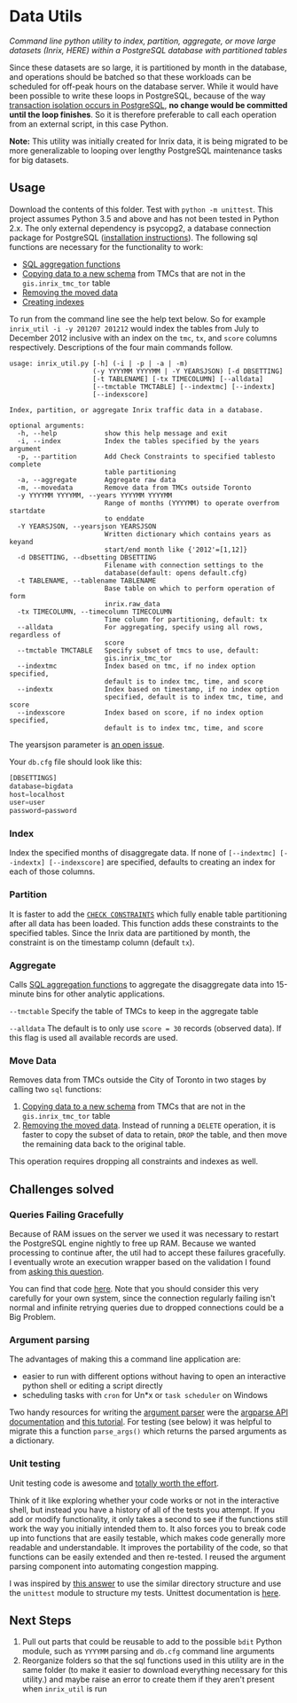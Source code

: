 # Data Utils
*Command line python utility to index, partition, aggregate, or move large datasets (Inrix, HERE) within a PostgreSQL database with partitioned tables*

Since these datasets are so large, it is partitioned by month in the database, and operations should be batched so that these workloads can be scheduled for off-peak hours on the database server. While it would have been possible to write these loops in PostgreSQL, because of the way [transaction isolation occurs in PostgreSQL](http://dba.stackexchange.com/a/145785/101712), **no change would be committed until the loop finishes**. So it is therefore preferable to call each operation from an external script, in this case Python.

**Note:** This utility was initially created for Inrix data, it is being migrated to be more generalizable to looping over lengthy PostgreSQL maintenance tasks for big datasets.

## Usage
Download the contents of this folder. Test with `python -m unittest`. This project assumes Python 3.5 and above and has not been tested in Python 2.x. The only external dependency is psycopg2, a database connection package for PostgreSQL ([installation instructions](http://initd.org/psycopg/docs/install.html#install-from-a-package)). The following sql functions are necessary for the functionality to work: 
- [SQL aggregation functions](../../sql/aggregation/agg_extract_hour_functions.sql)
- [Copying data to a new schema](../../sql/move_data.sql) from TMCs that are not in the `gis.inrix_tmc_tor` table 
- [Removing the moved data](../../sql/remove_outside_data.sql)
- [Creating indexes](../../sql/raw_indexes/)

To run from the command line see the help text below. So for example `inrix_util -i -y 201207 201212` would index the tables from July to December 2012 inclusive with an index on the `tmc`, `tx`, and `score` columns respectively. Descriptions of the four main commands follow.
```shell
usage: inrix_util.py [-h] (-i | -p | -a | -m)
                     (-y YYYYMM YYYYMM | -Y YEARSJSON) [-d DBSETTING]
                     [-t TABLENAME] [-tx TIMECOLUMN] [--alldata]
                     [--tmctable TMCTABLE] [--indextmc] [--indextx]
                     [--indexscore]

Index, partition, or aggregate Inrix traffic data in a database.

optional arguments:
  -h, --help            show this help message and exit
  -i, --index           Index the tables specified by the years argument
  -p, --partition       Add Check Constraints to specified tablesto complete
                        table partitioning
  -a, --aggregate       Aggregate raw data
  -m, --movedata        Remove data from TMCs outside Toronto
  -y YYYYMM YYYYMM, --years YYYYMM YYYYMM
                        Range of months (YYYYMM) to operate overfrom startdate
                        to enddate
  -Y YEARSJSON, --yearsjson YEARSJSON
                        Written dictionary which contains years as keyand
                        start/end month like {'2012'=[1,12]}
  -d DBSETTING, --dbsetting DBSETTING
                        Filename with connection settings to the
                        database(default: opens default.cfg)
  -t TABLENAME, --tablename TABLENAME
                        Base table on which to perform operation of form
                        inrix.raw_data
  -tx TIMECOLUMN, --timecolumn TIMECOLUMN
                        Time column for partitioning, default: tx
  --alldata             For aggregating, specify using all rows, regardless of
                        score
  --tmctable TMCTABLE   Specify subset of tmcs to use, default:
                        gis.inrix_tmc_tor
  --indextmc            Index based on tmc, if no index option specified,
                        default is to index tmc, time, and score
  --indextx             Index based on timestamp, if no index option
                        specified, default is to index tmc, time, and score
  --indexscore          Index based on score, if no index option specified,
                        default is to index tmc, time, and score
```

The yearsjson parameter is [an open issue](https://github.com/CityofToronto/bdit_data-sources/issues/1).

Your `db.cfg` file should look like this:
```python
[DBSETTINGS]
database=bigdata
host=localhost
user=user
password=password
```

### Index
Index the specified months of disaggregate data. If none of `[--indextmc] [--indextx] [--indexscore]` are specified, defaults to creating an index for each of those columns. 

### Partition
It is faster to add the [`CHECK CONSTRAINTS`](https://www.postgresql.org/docs/current/static/ddl-partitioning.html#DDL-PARTITIONING-IMPLEMENTATION) which fully enable table partitioning after all data has been loaded. This function adds these constraints to the specified tables. Since the Inrix data are partitioned by month, the constraint is on the timestamp column (default `tx`).

### Aggregate
Calls [SQL aggregation functions](../../sql/aggregation/agg_extract_hour_functions.sql) to aggregate the disaggregate data into 15-minute bins for other analytic applications.

`--tmctable`
Specify the table of TMCs to keep in the aggregate table

`--alldata`
The default is to only use `score = 30` records (observed data). If this flag is used all available records are used.

### Move Data
Removes data from TMCs outside the City of Toronto in two stages by calling two `sql` functions:
1. [Copying data to a new schema](../../sql/move_data.sql) from TMCs that are not in the `gis.inrix_tmc_tor` table 
2. [Removing the moved data](../../sql/remove_outside_data.sql). Instead of running a `DELETE` operation, it is faster to copy the subset of data to retain, `DROP` the table, and then move the remaining data back to the original table. 

This operation requires dropping all constraints and indexes as well.

## Challenges solved

### Queries Failing Gracefully
Because of RAM issues on the server we used it was necessary to restart the PostgreSQL engine nightly to free up RAM. Because we wanted processing to continue after, the util had to accept these failures gracefully. I eventually wrote an execution wrapper based on the validation I found from [asking this question](http://softwareengineering.stackexchange.com/q/334518/251322). 

You can find that code [here](https://github.com/CityofToronto/bdit_data-sources/blob/423b5534b0de6f87d7d436b710aeb4840b37a4e5/inrix/python/inrix_utils/utils.py#L54-L63). Note that you should consider this very carefully for your own system, since the connection regularly failing isn't normal and infinite retrying queries due to dropped connections could be a Big Problem.

### Argument parsing

The advantages of making this a command line application are: 
- easier to run with different options without having to open an interactive python shell or editing a script directly
- scheduling tasks with `cron` for Un*x or `task scheduler` on Windows

Two handy resources for writing the [argument parser](https://github.com/CityofToronto/bdit_data-sources/blob/423b5534b0de6f87d7d436b710aeb4840b37a4e5/inrix/python/inrix_utils/inrix_util.py#L109) were the [argparse API documentation](https://docs.python.org/3/library/argparse.html) and [this tutorial](https://docs.python.org/3/howto/argparse.html). For testing (see below) it was helpful to migrate this a function `parse_args()` which returns the parsed arguments as a dictionary.

### Unit testing

Unit testing code is awesome and [totally worth the effort](http://stackoverflow.com/a/67500/4047679).

Think of it like exploring whether your code works or not in the interactive shell, but instead you have a history of all of the tests you attempt. If you add or modify functionality, it only takes a second to see if the functions still work the way you initially intended them to.
It also forces you to break code up into functions that are easily testable, which makes code generally more readable and understandable. It improves the portability of the code, so that functions can be easily extended and then re-tested. I reused the argument parsing component into automating congestion mapping. 

I was inspired by [this answer](http://stackoverflow.com/a/24266885/4047679) to use the similar directory structure and use the `unittest` module to structure my tests. Unittest documentation is [here](https://docs.python.org/3.5/library/unittest.html#).

## Next Steps

1. Pull out parts that could be reusable to add to the possible `bdit` Python module, such as `YYYYMM` parsing and `db.cfg` command line arguments
2. Reorganize folders so that the sql functions used in this utility are in the same folder (to make it easier to download everything necessary for this utility.) and maybe raise an error to create them if they aren't present when `inrix_util` is run
